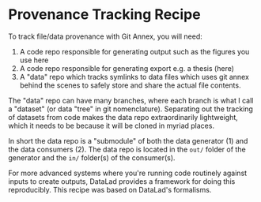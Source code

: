 # Provenance Tracking Recipe

To track file/data provenance with Git Annex, you will need:
1. A code repo responsible for generating output such as the figures you use here
1. A code repo responsible for generating export e.g. a thesis (here)
1. A "data" repo which tracks symlinks to data files which uses git annex behind the scenes to safely store and share the actual file contents.

The "data" repo can have many branches, where each branch is what I call a "dataset" (or data "tree" in git nomenclature). Separating out the tracking of datasets from code makes the data repo
extraordinarily lightweight, which it needs to be because it will be cloned in myriad places.

In short the data repo is a "submodule" of both the data generator (1) and the data consumers (2). The data repo is located in the `out/` folder of the generator and the `in/` folder(s) of the
consumer(s).

For more advanced systems where you're running code routinely against inputs to create outputs, DataLad provides a framework for doing this reproducibly. This recipe was based on DataLad's formalisms.
